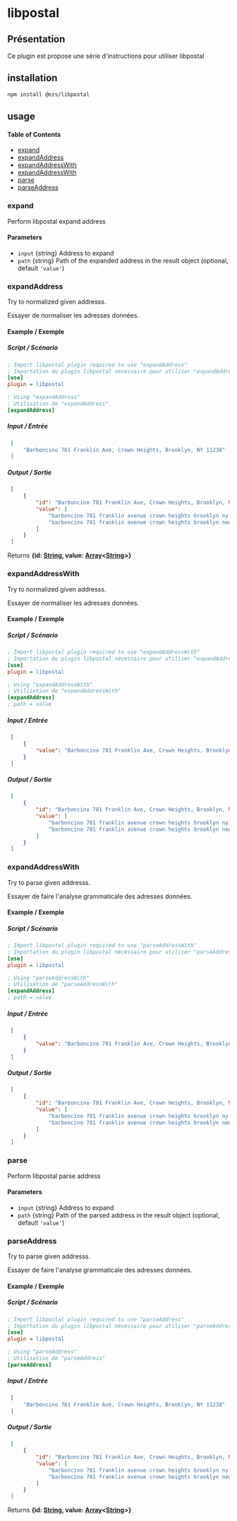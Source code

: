 # libpostal

## Présentation

Ce plugin est propose une série d'instructions pour utiliser libpostal

## installation

```bash
npm install @ezs/libpostal
```

## usage

<!-- Generated by documentation.js. Update this documentation by updating the source code. -->

#### Table of Contents

-   [expand](#expand)
-   [expandAddress](#expandaddress)
-   [expandAddressWith](#expandaddresswith)
-   [expandAddressWith](#expandaddresswith-1)
-   [parse](#parse)
-   [parseAddress](#parseaddress)

### expand

Perform libpostal expand address

#### Parameters

-   `input`  {string} Address to expand
-   `path`  {string} Path of the expanded address in the result object (optional, default `'value'`)

### expandAddress

Try to normalized given addresss.

Essayer de normaliser les adresses données.

#### Example / Exemple

##### Script / Scénario

```ini
; Import libpostal plugin required to use "expandAddress"
; Importation du plugin libpostal nécessaire pour utiliser "expandAddress"
[use]
plugin = libpostal

; Using "expandAddress"
; Utilisation de "expandAddress"
[expandAddress]
```

##### Input / Entrée

```json
 [
     "Barboncino 781 Franklin Ave, Crown Heights, Brooklyn, NY 11238"
 ]
```

##### Output / Sortie

```json
 [
     {
         "id": "Barboncino 781 Franklin Ave, Crown Heights, Brooklyn, NY 11238",
         "value": [
             "barboncino 781 franklin avenue crown heights brooklyn ny 11238",
             "barboncino 781 franklin avenue crown heights brooklyn new york 11238"
         ]
     }
 ]
```

Returns **{id: [String](https://developer.mozilla.org/docs/Web/JavaScript/Reference/Global_Objects/String), value: [Array](https://developer.mozilla.org/docs/Web/JavaScript/Reference/Global_Objects/Array)&lt;[String](https://developer.mozilla.org/docs/Web/JavaScript/Reference/Global_Objects/String)>}** 

### expandAddressWith

Try to normalized given addresss.

Essayer de normaliser les adresses données.

#### Example / Exemple

##### Script / Scénario

```ini
; Import libpostal plugin required to use "expandAddressWith"
; Importation du plugin libpostal nécessaire pour utiliser "expandAddressWith"
[use]
plugin = libpostal

; Using "expandAddressWith"
; Utilisation de "expandAddressWith"
[expandAddress]
; path = value
```

##### Input / Entrée

```json
 [
     {
         "value": "Barboncino 781 Franklin Ave, Crown Heights, Brooklyn, NY 11238"
     }
 ]
```

##### Output / Sortie

```json
 [
     {
         "id": "Barboncino 781 Franklin Ave, Crown Heights, Brooklyn, NY 11238",
         "value": [
             "barboncino 781 franklin avenue crown heights brooklyn ny 11238",
             "barboncino 781 franklin avenue crown heights brooklyn new york 11238"
         ]
     }
 ]
```

### expandAddressWith

Try to parse given addresss.

Essayer de faire l'analyse grammaticale des adresses données.

#### Example / Exemple

##### Script / Scénario

```ini
; Import libpostal plugin required to use "parseAddressWith"
; Importation du plugin libpostal nécessaire pour utiliser "parseAddressWith"
[use]
plugin = libpostal

; Using "parseAddressWith"
; Utilisation de "parseAddressWith"
[expandAddress]
; path = value
```

##### Input / Entrée

```json
 [
     {
         "value": "Barboncino 781 Franklin Ave, Crown Heights, Brooklyn, NY 11238"
     }
 ]
```

##### Output / Sortie

```json
 [
     {
         "id": "Barboncino 781 Franklin Ave, Crown Heights, Brooklyn, NY 11238",
         "value": [
             "barboncino 781 franklin avenue crown heights brooklyn ny 11238",
             "barboncino 781 franklin avenue crown heights brooklyn new york 11238"
         ]
     }
 ]
```

### parse

Perform libpostal parse address

#### Parameters

-   `input`  {string} Address to expand
-   `path`  {string} Path of the parsed address in the result object (optional, default `'value'`)

### parseAddress

Try to parse given addresss.

Essayer de faire l'analyse grammaticale des adresses données.

#### Example / Exemple

##### Script / Scénario

```ini
; Import libpostal plugin required to use "parseAddress"
; Importation du plugin libpostal nécessaire pour utiliser "parseAddress"
[use]
plugin = libpostal

; Using "parseAddress"
; Utilisation de "parseAddress"
[parseAddress]
```

##### Input / Entrée

```json
 [
     "Barboncino 781 Franklin Ave, Crown Heights, Brooklyn, NY 11238"
 ]
```

##### Output / Sortie

```json
 [
     {
         "id": "Barboncino 781 Franklin Ave, Crown Heights, Brooklyn, NY 11238",
         "value": [
             "barboncino 781 franklin avenue crown heights brooklyn ny 11238",
             "barboncino 781 franklin avenue crown heights brooklyn new york 11238"
         ]
     }
 ]
```

Returns **{id: [String](https://developer.mozilla.org/docs/Web/JavaScript/Reference/Global_Objects/String), value: [Array](https://developer.mozilla.org/docs/Web/JavaScript/Reference/Global_Objects/Array)&lt;[String](https://developer.mozilla.org/docs/Web/JavaScript/Reference/Global_Objects/String)>}** 
